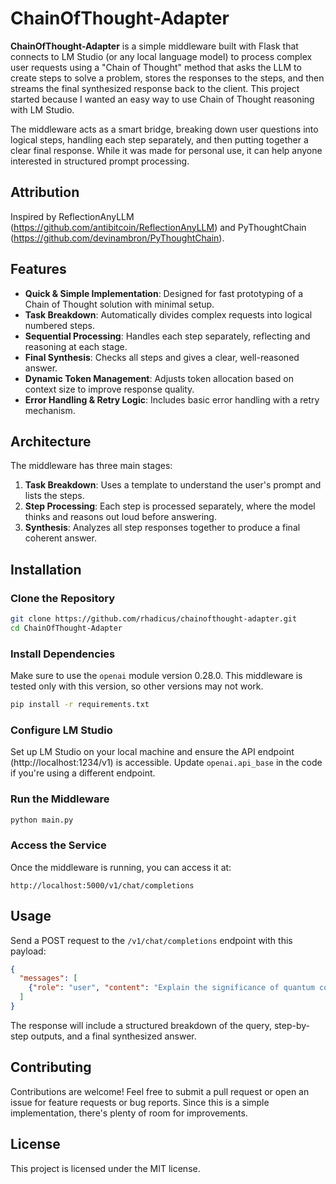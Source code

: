 # ChainOfThought-Adapter

**ChainOfThought-Adapter** is a simple middleware built with Flask that connects to LM Studio (or any local language model) to process complex user requests using a "Chain of Thought" method that asks the LLM to create steps to solve a problem, stores the responses to the steps, and then streams the final synthesized response back to the client. This project started because I wanted an easy way to use Chain of Thought reasoning with LM Studio.

The middleware acts as a smart bridge, breaking down user questions into logical steps, handling each step separately, and then putting together a clear final response. While it was made for personal use, it can help anyone interested in structured prompt processing.

## Attribution

Inspired by ReflectionAnyLLM (https://github.com/antibitcoin/ReflectionAnyLLM) and PyThoughtChain (https://github.com/devinambron/PyThoughtChain).

## Features

- **Quick & Simple Implementation**: Designed for fast prototyping of a Chain of Thought solution with minimal setup.
- **Task Breakdown**: Automatically divides complex requests into logical numbered steps.
- **Sequential Processing**: Handles each step separately, reflecting and reasoning at each stage.
- **Final Synthesis**: Checks all steps and gives a clear, well-reasoned answer.
- **Dynamic Token Management**: Adjusts token allocation based on context size to improve response quality.
- **Error Handling & Retry Logic**: Includes basic error handling with a retry mechanism.

## Architecture

The middleware has three main stages:

1. **Task Breakdown**: Uses a template to understand the user's prompt and lists the steps.
2. **Step Processing**: Each step is processed separately, where the model thinks and reasons out loud before answering.
3. **Synthesis**: Analyzes all step responses together to produce a final coherent answer.

## Installation

### Clone the Repository

```bash
git clone https://github.com/rhadicus/chainofthought-adapter.git
cd ChainOfThought-Adapter
```

### Install Dependencies
Make sure to use the `openai` module version 0.28.0. This middleware is tested only with this version, so other versions may not work.

```bash
pip install -r requirements.txt
```

### Configure LM Studio
Set up LM Studio on your local machine and ensure the API endpoint (http://localhost:1234/v1) is accessible. Update `openai.api_base` in the code if you're using a different endpoint.

### Run the Middleware

```bash
python main.py
```

### Access the Service
Once the middleware is running, you can access it at:

```
http://localhost:5000/v1/chat/completions
```

## Usage
Send a POST request to the `/v1/chat/completions` endpoint with this payload:

```json
{
  "messages": [
    {"role": "user", "content": "Explain the significance of quantum computing in modern cryptography."}
  ]
}
```

The response will include a structured breakdown of the query, step-by-step outputs, and a final synthesized answer.

## Contributing
Contributions are welcome! Feel free to submit a pull request or open an issue for feature requests or bug reports. Since this is a simple implementation, there's plenty of room for improvements.

## License
This project is licensed under the MIT license.
